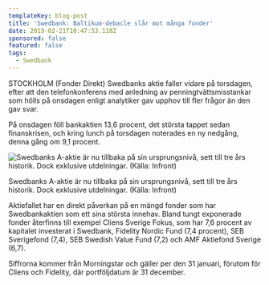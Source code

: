 ```yaml
---
templateKey: blog-post
title: 'Swedbank: Baltikum-debacle slår mot många fonder'
date: 2019-02-21T10:47:53.118Z
sponsored: false
featured: false
tags:
  - Swedbank
---
```

STOCKHOLM (Fonder Direkt) Swedbanks aktie faller vidare på torsdagen, efter att den telefonkonferens med anledning av penningtvättsmisstankar som hölls på onsdagen enligt analytiker gav upphov till fler frågor än den gav svar.

På onsdagen föll bankaktien 13,6 procent, det största tappet sedan finanskrisen, och kring lunch på torsdagen noterades en ny nedgång, denna gång om 9,1 procent.

![Swedbanks A-aktie är nu tillbaka på sin ursprungsnivå, sett till tre års historik. Dock exklusive utdelningar. (Källa: Infront)](/img/swedbank21feb.png)

<span class="image-caption">Swedbanks A-aktie är nu tillbaka på sin ursprungsnivå, sett till tre års historik. Dock exklusive utdelningar. (Källa: Infront)</span>

Aktiefallet har en direkt påverkan på en mängd fonder som har Swedbankaktien som ett sina största innehav. Bland tungt exponerade fonder återfinns till exempel Cliens Sverige Fokus, som har 7,6 procent av kapitalet investerat i Swedbank, Fidelity Nordic Fund (7,4 procent), SEB Sverigefond (7,4), SEB Swedish Value Fund (7,2) och AMF Aktiefond Sverige (6,7).

Siffrorna kommer från Morningstar och gäller per den 31 januari, förutom för Cliens och Fidelity, där portföljdatum är 31 december.
